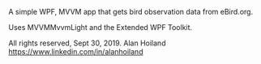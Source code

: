 ﻿A simple WPF, MVVM app that gets bird observation data from eBird.org.

Uses MVVMMvvmLight and the Extended WPF Toolkit.

All rights reserved, Sept 30, 2019.
Alan Hoiland
https://www.linkedin.com/in/alanhoiland

